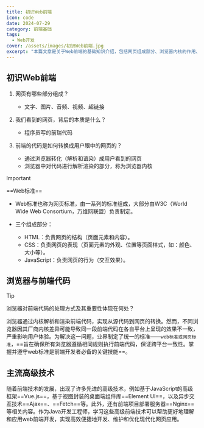 ```yaml
---
title: 初识Web前端
icon: code
date: 2024-07-29
category: 前端基础
tags:
  - Web开发
cover: /assets/images/初识Web前端.jpg
excerpt: "本篇文章是关于Web前端的基础知识介绍，包括网页组成部分、浏览器内核的作用、Web标准以及一些前端开发的高级技术。"
---
```

## 初识Web前端

1. 网页有哪些部分组成？
	- 文字、图片、音频、视频、超链接

2. 我们看到的网页，背后的本质是什么？
	- 程序员写的前瑞代码

3. 前端的代码是如何转换成用户眼中的网页的？
	- 通过浏览器转化（解析和谊染）成用户看到的网页
	- 浏览器中对代码进行解析渲染的部分，称为浏览器内核

> [!important]
> ==Web标准==
> - Web标准也称为网页标准，由一系列的标准组成，大部分由W3C（World Wide Web Consortium，万维网联盟）负责制定。
> 
> - 三个组成部分：
> 	- HTML：负责网页的结构（页面元素和内容）。
> 	- CSS：负责网页的表现（页面元素的外观、位置等页面样式，如：颜色、大小等）。
> 	- JavaScript：负责网页的行为（交互效果）。

## 浏览器与前端代码

> [!tip]
> 浏览器对前端代码的处理方式及其重要性体现在何处？

浏览器通过内核解析和渲染前端代码，实现从源代码到网页的转换。然而，不同浏览器因其厂商内核差异可能导致同一段前端代码在各自平台上呈现的效果不一致，严重影响用户体验。为解决这一问题，业界制定了统一的标准——`web标准或网页标准`，==旨在确保所有浏览器遵循相同规则执行前端代码，保证跨平台一致性。掌握并遵守web标准是前端开发者必备的关键技能==。

## 主流高级技术

随着前端技术的发展，出现了许多先进的高级技术，例如基于JavaScript的高级框架==Vue.js==，基于视图封装的桌面端组件库==Element UI==，以及异步交互技术==Ajax==、==Fetch==等。此外，还有前端项目部署服务器==Nginx==等相关内容。作为Java开发工程师，学习这些高级前端技术可以帮助更好地理解和应用web前端开发，实现高效便捷地开发、维护和优化现代化网页应用。
